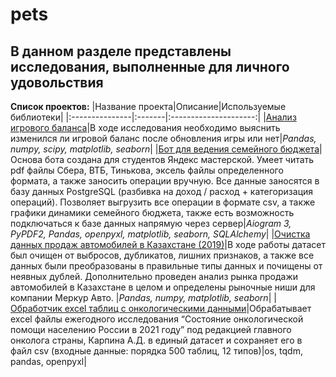 # pets
## В данном разделе представлены исследования, выполненные для личного удовольствия

**Список проектов:**
|Название проекта|Описание|Используемые библиотеки|
|:---------------|:-------|:---------------------:|
|[Анализ игрового баланса](games/game_data.ipynb)|В ходе исследования необходимо выяснить изменился ли игровой баланс после обновления игры или нет|*Pandas, numpy, scipy, matplotlib, seaborn*|
|[Бот для ведения семейного бюджета](cash_bot/)|Основа бота создана для студентов Яндекс мастерской. Умеет читать pdf файлы Сбера, ВТБ, Тинькова, эксель файлы определенного формата, а также заносить операции вручную. Все данные заносятся в базу данных PostgreSQL (разбивка на доход / расход + категоризация операций). Позволяет выгрузить все операции в формате csv, а также графики динамики семейного бюджета, также есть возможность подключаться к базе данных напрямую через сервер|*Aiogram 3, PyPDF2, Pandas, openpyxl, matplotlib, seaborn, SQLAlchemy*|
|[Очистка данных продаж автомобилей в Казахстане (2019)](auto_2019/data_clean_auto.ipynb)|В ходе работы датасет был очищен от выбросов, дубликатов, лишних признаков, а также все данных были преобразованы в правильные типы данных и почищены от неявных дублей. Дополнительно проведен анализ рынка продажи автомобилей в Казахстане в целом и определены рыночные ниши для компании Меркур Авто. |*Pandas, numpy, matplotlib, seaborn*|
|[Обработчик excel таблиц с онкологическими данными](onko_converter)|Обрабатывает excel файлы ежегодного исследования “Состояние онкологической помощи населению России в 2021 году” под редакцией главного онколога страны, Карпина А.Д. в единый датасет и сохраняет его в файл csv (входные данные: порядка 500 таблиц, 12 типов)|os, tqdm, pandas, openpyxl|
